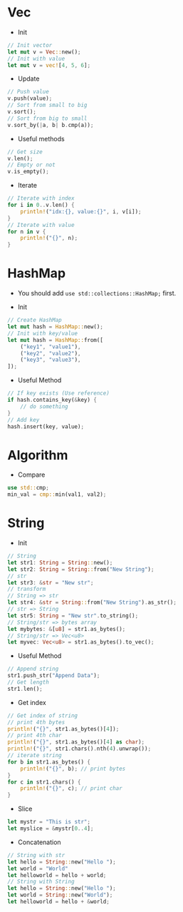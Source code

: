 # Vec

* Init

```rust
// Init vector
let mut v = Vec::new();
// Init with value
let mut v = vec![4, 5, 6];
```

* Update

```rust
// Push value
v.push(value);
// Sort from small to big
v.sort();
// Sort from big to small
v.sort_by(|a, b| b.cmp(a));
```

* Useful methods

```rust
// Get size
v.len();
// Empty or not
v.is_empty();
```

* Iterate

```rust
// Iterate with index
for i in 0..v.len() {
    println!("idx:{}, value:{}", i, v[i]);
}
// Iterate with value
for n in v {
    println!("{}", n);
}
```

# HashMap

* You should add `use std::collections::HashMap;` first.

* Init

```rust
// Create HashMap
let mut hash = HashMap::new();
// Init with key/value
let mut hash = HashMap::from([
    ("key1", "value1"),
    ("key2", "value2"),
    ("key3", "value3"),
]);
```

* Useful Method

```rust
// If key exists (Use reference)
if hash.contains_key(&key) {
    // do something
}
// Add key
hash.insert(key, value);
```

# Algorithm

* Compare

```rust
use std::cmp;
min_val = cmp::min(val1, val2);
```

# String

* Init

```rust
// String
let str1: String = String::new();
let str2: String = String::from("New String");
// str
let str3: &str = "New str";
// transform
// String => str
let str4: &str = String::from("New String").as_str();
// str => String
let str5: String = "New str".to_string();
// String/str => bytes array
let mybytes: &[u8] = str1.as_bytes();
// String/str => Vec<u8>
let myvec: Vec<u8> = str1.as_bytes().to_vec();
```

* Useful Method

```rust
// Append string
str1.push_str("Append Data");
// Get length
str1.len();
```

* Get index

```rust
// Get index of string
// print 4th bytes
println!("{}", str1.as_bytes()[4]);
// print 4th char
println!("{}", str1.as_bytes()[4] as char);
println!("{}", str1.chars().nth(4).unwrap());
// iterate string
for b in str1.as_bytes() {
    println!("{}", b); // print bytes
}
for c in str1.chars() {
    println!("{}", c); // print char
}
```

* Slice

```rust
let mystr = "This is str";
let myslice = &mystr[0..4];
```

* Concatenation

```rust
// String with str
let hello = String::new("Hello ");
let world = "World"
let helloworld = hello + world;
// String with String
let hello = String::new("Hello ");
let world = String::new("World");
let helloworld = hello + &world;
```
